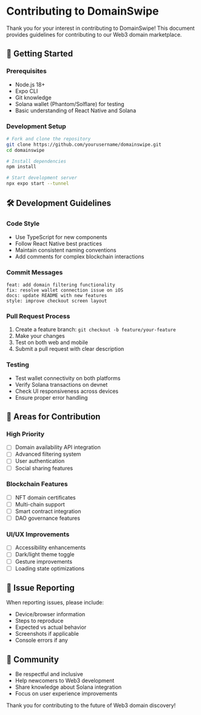 # Contributing to DomainSwipe

Thank you for your interest in contributing to DomainSwipe! This document provides guidelines for contributing to our Web3 domain marketplace.

## 🚀 Getting Started

### Prerequisites
- Node.js 18+
- Expo CLI
- Git knowledge
- Solana wallet (Phantom/Solflare) for testing
- Basic understanding of React Native and Solana

### Development Setup
```bash
# Fork and clone the repository
git clone https://github.com/yourusername/domainswipe.git
cd domainswipe

# Install dependencies
npm install

# Start development server
npx expo start --tunnel
```

## 🛠 Development Guidelines

### Code Style
- Use TypeScript for new components
- Follow React Native best practices
- Maintain consistent naming conventions
- Add comments for complex blockchain interactions

### Commit Messages
```
feat: add domain filtering functionality
fix: resolve wallet connection issue on iOS
docs: update README with new features
style: improve checkout screen layout
```

### Pull Request Process
1. Create a feature branch: `git checkout -b feature/your-feature`
2. Make your changes
3. Test on both web and mobile
4. Submit a pull request with clear description

### Testing
- Test wallet connectivity on both platforms
- Verify Solana transactions on devnet
- Check UI responsiveness across devices
- Ensure proper error handling

## 🎯 Areas for Contribution

### High Priority
- [ ] Domain availability API integration
- [ ] Advanced filtering system
- [ ] User authentication
- [ ] Social sharing features

### Blockchain Features
- [ ] NFT domain certificates
- [ ] Multi-chain support
- [ ] Smart contract integration
- [ ] DAO governance features

### UI/UX Improvements
- [ ] Accessibility enhancements
- [ ] Dark/light theme toggle
- [ ] Gesture improvements
- [ ] Loading state optimizations

## 📝 Issue Reporting

When reporting issues, please include:
- Device/browser information
- Steps to reproduce
- Expected vs actual behavior
- Screenshots if applicable
- Console errors if any

## 🤝 Community

- Be respectful and inclusive
- Help newcomers to Web3 development
- Share knowledge about Solana integration
- Focus on user experience improvements

Thank you for contributing to the future of Web3 domain discovery! 